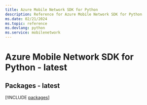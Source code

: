 ```yaml
---
title: Azure Mobile Network SDK for Python
description: Reference for Azure Mobile Network SDK for Python
ms.date: 02/21/2024
ms.topic: reference
ms.devlang: python
ms.service: mobilenetwork
---
```

# Azure Mobile Network SDK for Python - latest
## Packages - latest
[!INCLUDE [packages](mobile-network-index.md)]